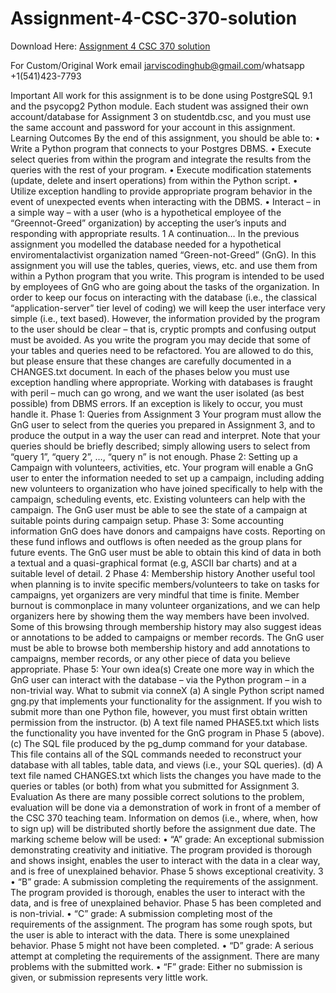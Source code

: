 # Assignment-4-CSC-370-solution

Download Here: [Assignment 4 CSC 370 solution](https://jarviscodinghub.com/assignment/assignment-4-csc-370-solution/)

For Custom/Original Work email jarviscodinghub@gmail.com/whatsapp +1(541)423-7793

Important
All work for this assignment is to be done using PostgreSQL 9.1 and the psycopg2 Python module. Each student was assigned their own account/database for Assignment 3 on studentdb.csc,
and you must use the same account and password for your account in this assignment.
Learning Outcomes
By the end of this assignment, you should be able to:
• Write a Python program that connects to your Postgres DBMS.
• Execute select queries from within the program and integrate the results from the queries
with the rest of your program.
• Execute modification statements (update, delete and insert operations) from within
the Python script.
• Utilize exception handling to provide appropriate program behavior in the event of unexpected events when interacting with the DBMS.
• Interact – in a simple way – with a user (who is a hypothetical employee of the “Greennot-Greed” organization) by accepting the user’s inputs and responding with appropriate
results.
1
A continuation…
In the previous assignment you modelled the database needed for a hypothetical enviromentalactivist organization named “Green-not-Greed” (GnG). In this assignment you will use the tables, queries, views, etc. and use them from within a Python program that you write. This
program is intended to be used by employees of GnG who are going about the tasks of the
organization. In order to keep our focus on interacting with the database (i.e., the classical
“application-server” tier level of coding) we will keep the user interface very simple (i.e., text
based). However, the information provided by the program to the user should be clear – that is,
cryptic prompts and confusing output must be avoided.
As you write the program you may decide that some of your tables and queries need to be refactored. You are allowed to do this, but please ensure that these changes are carefully documented
in a CHANGES.txt document.
In each of the phases below you must use exception handling where appropriate. Working with
databases is fraught with peril – much can go wrong, and we want the user isolated (as best
possible) from DBMS errors. If an exception is likely to occur, you must handle it.
Phase 1: Queries from Assignment 3
Your program must allow the GnG user to select from the queries you prepared in Assignment
3, and to produce the output in a way the user can read and interpret. Note that your queries
should be briefly described; simply allowing users to select from “query 1”, “query 2”, …, “query
n” is not enough.
Phase 2: Setting up a Campaign with volunteers, activities, etc.
Your program will enable a GnG user to enter the information needed to set up a campaign,
including adding new volunteers to organization who have joined specifically to help with the
campaign, scheduling events, etc. Existing volunteers can help with the campaign. The GnG
user must be able to see the state of a campaign at suitable points during campaign setup.
Phase 3: Some accounting information
GnG does have donors and campaigns have costs. Reporting on these fund inflows and outflows is often needed as the group plans for future events. The GnG user must be able to obtain
this kind of data in both a textual and a quasi-graphical format (e.g, ASCII bar charts) and at a
suitable level of detail.
2
Phase 4: Membership history
Another useful tool when planning is to invite specific members/volunteers to take on tasks for
campaigns, yet organizers are very mindful that time is finite. Member burnout is commonplace in many volunteer organizations, and we can help organizers here by showing them the
way members have been involved. Some of this browsing through membership history may
also suggest ideas or annotations to be added to campaigns or member records. The GnG user
must be able to browse both membership history and add annotations to campaigns, member
records, or any other piece of data you believe appropriate.
Phase 5: Your own idea(s)
Create one more way in which the GnG user can interact with the database – via the Python
program – in a non-trivial way.
What to submit via conneX
(a) A single Python script named gng.py that implements your functionality for the assignment. If you wish to submit more than one Python file, however, you must first obtain written permission from the instructor.
(b) A text file named PHASE5.txt which lists the functionality you have invented for the GnG
program in Phase 5 (above).
(c) The SQL file produced by the pg_dump command for your database. This file contains all
of the SQL commands needed to reconstruct your database with all tables, table data, and
views (i.e., your SQL queries).
(d) A text file named CHANGES.txt which lists the changes you have made to the queries or
tables (or both) from what you submitted for Assignment 3.
Evaluation
As there are many possible correct solutions to the problem, evaluation will be done via a demonstration of work in front of a member of the CSC 370 teaching team. Information on demos (i.e.,
where, when, how to sign up) will be distributed shortly before the assignment due date.
The marking scheme below will be used:
• “A” grade: An exceptional submission demonstrating creativity and initiative. The program provided is thorough and shows insight, enables the user to interact with the data in
a clear way, and is free of unexplained behavior. Phase 5 shows exceptional creativity.
3
• “B” grade: A submission completing the requirements of the assignment. The program
provided is thorough, enables the user to interact with the data, and is free of unexplained
behavior. Phase 5 has been completed and is non-trivial.
• “C” grade: A submission completing most of the requirements of the assignment. The
program has some rough spots, but the user is able to interact with the data. There is
some unexplained behavior. Phase 5 might not have been completed.
• “D” grade: A serious attempt at completing the requirements of the assignment. There
are many problems with the submitted work.
• “F” grade: Either no submission is given, or submission represents very little work.

